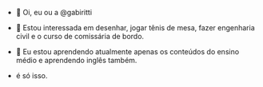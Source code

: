 - 👋 Oi, eu ou a @gabiritti
- 👀 Estou interessada em desenhar, jogar tênis de mesa, fazer engenharia civil e o curso de comissária de bordo.
- 🌱 Eu estou aprendendo atualmente apenas os conteúdos do ensino médio e aprendendo inglês também.

- é só isso.

